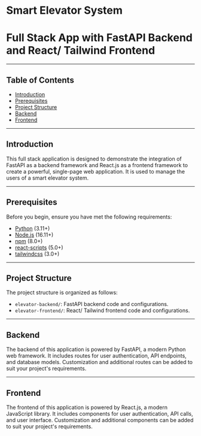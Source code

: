 # Smart Elevator System
# Full Stack App with FastAPI Backend and React/ Tailwind Frontend

----

## Table of Contents

- [Introduction](#introduction)
- [Prerequisites](#prerequisites)
- [Project Structure](#project-structure)
- [Backend](#backend)
- [Frontend](#frontend)

----

## Introduction

This full stack application is designed to demonstrate the integration of FastAPI as a backend framework and React.js as a frontend framework to create a powerful, single-page web application. It is used to manage the users of a smart elevator system.

----

## Prerequisites

Before you begin, ensure you have met the following requirements:

- [Python](https://www.python.org/downloads/) (3.11+)
- [Node.js](https://nodejs.org/en/download/) (16.11+)
- [npm](https://www.npmjs.com/get-npm) (8.0+)
- [react-scripts](https://www.npmjs.com/package/react-scripts) (5.0+)
- [tailwindcss](https://www.npmjs.com/package/tailwindcss) (3.0+)

---

## Project Structure

The project structure is organized as follows:

- `elevator-backend/`: FastAPI backend code and configurations.
- `elevator-frontend/`: React/ Tailwind frontend code and configurations.

---

## Backend

The backend of this application is powered by FastAPI, a modern Python web framework. It includes routes for user authentication, API endpoints, and database models. Customization and additional routes can be added to suit your project's requirements.

---

## Frontend

The frontend of this application is powered by React.js, a modern JavaScript library. It includes components for user authentication, API calls, and user interface. Customization and additional components can be added to suit your project's requirements.